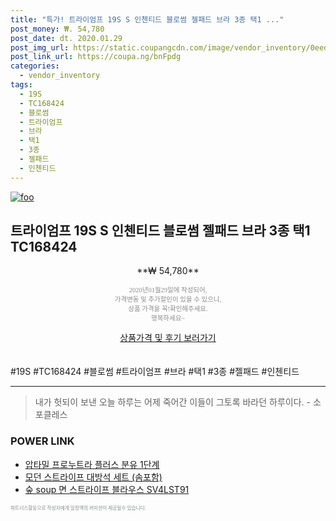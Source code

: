 ```yaml
--- 
title: "특가! 트라이엄프 19S S 인첸티드 블로썸 젤패드 브라 3종 택1 ..." 
post_money: ₩. 54,780 
post_date: dt. 2020.01.29 
post_img_url: https://static.coupangcdn.com/image/vendor_inventory/0eed/0f29a6dbdc0d610eb5b08c8ab5751b9ed27a7ae9a722fca86909f965d60b.jpg 
post_link_url: https://coupa.ng/bnFpdg 
categories: 
  - vendor_inventory 
tags: 
  - 19S 
  - TC168424 
  - 블로썸 
  - 트라이엄프 
  - 브라 
  - 택1 
  - 3종 
  - 젤패드 
  - 인첸티드 
--- 
```

[![foo](https://static.coupangcdn.com/image/vendor_inventory/0eed/0f29a6dbdc0d610eb5b08c8ab5751b9ed27a7ae9a722fca86909f965d60b.jpg)](https://coupa.ng/bnFpdg) 

## 트라이엄프 19S S 인첸티드 블로썸 젤패드 브라 3종 택1 TC168424 
<p style="text-align: center;">**₩ 54,780**</p> 
<p style="text-align: center;"><span style="color: #898c8f; font-family: Georgia,Times,serif; font-size: 0.75em;">2020년01월29일에 작성되어, <br>가격변동 및 추가할인이 있을 수 있으니,<br> 상품 가격을 꼭!확인해주세요.<br>행복하세요~</span> 
</p>	 
<div markdown="0" style="text-align: center;"><a href="https://coupa.ng/bnFpdg" class="btn btn--success">상품가격 및 후기 보러가기</a></div> 
<br><br> 
  #19S #TC168424 #블로썸 #트라이엄프 #브라 #택1 #3종 #젤패드 #인첸티드 
<hr> 

> 내가 헛되이 보낸 오늘 하루는 어제 죽어간 이들이 그토록 바라던 하루이다. - 소포클레스 


### POWER LINK

* <a href="https://blog.naver.com/fasyy4321/221783584854" target="_blank">압타밀 프로누트라 플러스 분유 1단계</a>
* <a href="https://blog.naver.com/santokki14/221785946131" target="_blank">모던 스트라이프 대방석 세트 (솜포함)</a>
* <a href="https://blog.naver.com/fasyy4321/221786527912" target="_blank">숲 soup 면 스트라이프 블라우스 SV4LST91</a>

<span style="color: #898c8f; font-family: Georgia,Times,serif; font-size: 0.55em;">파트너스활동으로 작성자에게 일정액의 커미션이 제공될수 있습니다.</span> 
